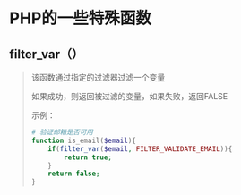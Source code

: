 # PHP的一些特殊函数

## filter_var（）

> 该函数通过指定的过滤器过滤一个变量
>
> 如果成功，则返回被过滤的变量，如果失败，返回FALSE
>
> 示例：
>
> ```php
> # 验证邮箱是否可用
> function is_email($email){
>     if(filter_var($email, FILTER_VALIDATE_EMAIL)){
>         return true;
>     }
>     return false;
> }
> ```

